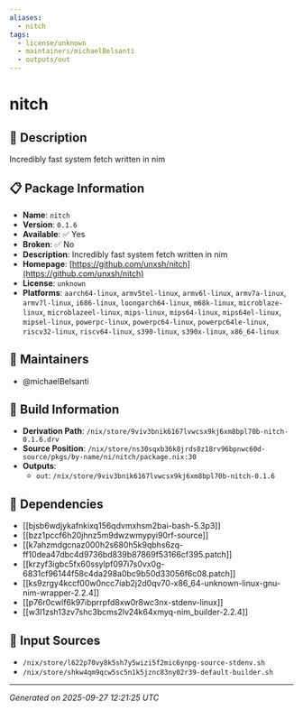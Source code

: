 ```yaml
---
aliases:
  - nitch
tags:
  - license/unknown
  - maintainers/michaelBelsanti
  - outputs/out
---
```


# nitch

## 📝 Description

Incredibly fast system fetch written in nim

## 📋 Package Information

- **Name**: `nitch`
- **Version**: `0.1.6`
- **Available**: ✅ Yes
- **Broken**: ✅ No
- **Description**: Incredibly fast system fetch written in nim
- **Homepage**: [https://github.com/unxsh/nitch](https://github.com/unxsh/nitch)
- **License**: `unknown`
- **Platforms**: `aarch64-linux`, `armv5tel-linux`, `armv6l-linux`, `armv7a-linux`, `armv7l-linux`, `i686-linux`, `loongarch64-linux`, `m68k-linux`, `microblaze-linux`, `microblazeel-linux`, `mips-linux`, `mips64-linux`, `mips64el-linux`, `mipsel-linux`, `powerpc-linux`, `powerpc64-linux`, `powerpc64le-linux`, `riscv32-linux`, `riscv64-linux`, `s390-linux`, `s390x-linux`, `x86_64-linux`
## 👥 Maintainers

- @michaelBelsanti


## 🔧 Build Information

- **Derivation Path**: `/nix/store/9viv3bnik6167lvwcsx9kj6xm8bpl70b-nitch-0.1.6.drv`
- **Source Position**: `/nix/store/ns30sqxb36k8jrds8z18rv96bpnwc60d-source/pkgs/by-name/ni/nitch/package.nix:30`
- **Outputs**:
  - `out`:  `/nix/store/9viv3bnik6167lvwcsx9kj6xm8bpl70b-nitch-0.1.6`

## 🔗 Dependencies

- [[bjsb6wdjykafnkixq156qdvmxhsm2bai-bash-5.3p3]]
- [[bzz1pccf6h20jhnz5m9dwzwmypyi90rf-source]]
- [[k7ahzmdgcnaz000h2s680h5k9qbhs6zq-ff10dea47dbc4d9736bd839b87869f53166cf395.patch]]
- [[krzyf3igbc5fx60ssylpf097i7s0vx0g-6831cf96144f58c4da298a0bc9b50d33056f6c08.patch]]
- [[ks9zrgy4kccf00w0ncc7iab2j2d0qv70-x86_64-unknown-linux-gnu-nim-wrapper-2.2.4]]
- [[p76r0cwlf6k97ibprrpfd8xw0r8wc3nx-stdenv-linux]]
- [[w3l1zsh13zv7shc3bcms2lv24k64xmyq-nim_builder-2.2.4]]

## 📁 Input Sources

- `/nix/store/l622p70vy8k5sh7y5wizi5f2mic6ynpg-source-stdenv.sh`
- `/nix/store/shkw4qm9qcw5sc5n1k5jznc83ny02r39-default-builder.sh`

---
*Generated on 2025-09-27 12:21:25 UTC*
